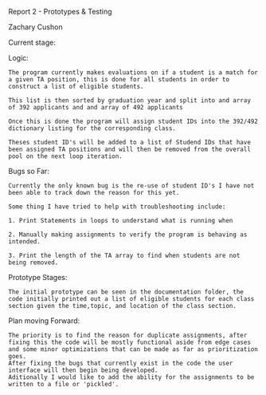 Report 2 - Prototypes & Testing 

Zachary Cushon

Current stage:

Logic:
	
	The program currently makes evaluations on if a student is a match for a given TA position, this is done for all students in order to construct a list of eligible students.
	
	This list is then sorted by graduation year and split into and array of 392 applicants and and array of 492 applicants
	
	Once this is done the program will assign student IDs into the 392/492 dictionary listing for the corresponding class.
	
	Theses student ID's will be added to a list of Studend IDs that have been assigned TA positions and will then be removed from the overall pool on the next loop iteration.
		
Bugs so Far:
	
	Currently the only known bug is the re-use of student ID's I have not been able to track down the reason for this yet.
		
	Some thing I have tried to help with troubleshooting include:
		
	1. Print Statements in loops to understand what is running when  
			
	2. Manually making assignments to verify the program is behaving as intended.
		
	3. Print the length of the TA array to find when students are not being removed.
		

Prototype Stages:
	
	The initial prototype can be seen in the documentation folder, the code initially printed out a list of eligible students for each class section given the time,topic, and location of the class section.
	
	
Plan moving Forward:
	
	The priority is to find the reason for duplicate assignments, after fixing this the code will be mostly functional aside from edge cases and some minor optimizations that can be made as far as prioritization goes.
	After fixing the bugs that currently exist in the code the user interface will then begin being developed.	
	Aditionally I would like to add the ability for the assignments to be written to a file or 'pickled'.
